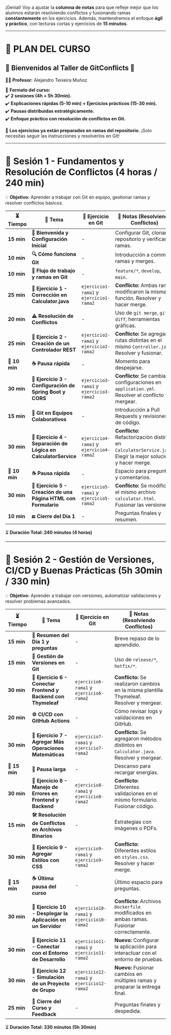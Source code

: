 ¡Genial! Voy a ajustar la **columna de notas** para que refleje mejor que los alumnos estarán resolviendo conflictos y fusionando ramas **constantemente** en los ejercicios. Además, mantendremos el enfoque **ágil y práctico**, con lecturas cortas y ejercicios de **15 minutos**.

---

# 📄 PLAN DEL CURSO

## 🎯 **Bienvenidos al Taller de GitConflicts 🚀**

👨‍🏫 **Profesor:** Alejandro Teixeira Muñoz

📌 **Formato del curso:**  
✔️ **2 sesiones (4h + 5h 30min).**  
✔️ **Explicaciones rápidas (5-10 min) + Ejercicios prácticos (15-30 min).**  
✔️ **Pausas distribuidas estratégicamente.**  
✔️ **Enfoque práctico con resolución de conflictos en Git.**

🔗 **Los ejercicios ya están preparados en ramas del repositorio.** ¡Solo necesitas seguir las instrucciones y resolverlos en Git!

---

# **📅 Sesión 1 - Fundamentos y Resolución de Conflictos (4 horas / 240 min)**
💡 **Objetivo:** Aprender a trabajar con Git en equipo, gestionar ramas y resolver conflictos básicos.

| ⏳ **Tiempo** | 🎯 **Tema** | 📝 **Ejercicio en Git** | 💬 **Notas (Resolviendo Conflictos)** |
|--------------|------------|------------------|------------|
| **15 min** | **👋 Bienvenida y Configuración Inicial** | - | Configurar Git, clonar el repositorio y verificar ramas. |
| **10 min** | **🔍 Cómo funciona Git** | - | Introducción a commits, ramas y merges. |
| **10 min** | **🌱 Flujo de trabajo y ramas en Git** | - | `feature/*`, `develop`, `main`. |
| **25 min** | **📝 Ejercicio 1 - Corrección en Calculator.java** | `ejercicio1-rama1` y `ejercicio1-rama2` | **Conflicto:** Ambas ramas modificaron la misma función. Resolver y hacer merge. |
| **20 min** | **⚠️ Resolución de Conflictos** | - | Uso de `git merge`, `git diff`, herramientas gráficas. |
| **25 min** | **📝 Ejercicio 2 - Creación de un Controlador REST** | `ejercicio2-rama1` y `ejercicio2-rama2` | **Conflicto:** Se agregaron rutas distintas en el mismo `Controller.java`. Resolver y fusionar. |
| **🛑 10 min** | **☕ Pausa rápida** | - | Momento para despejarse. |
| **30 min** | **📝 Ejercicio 3 - Configuración de Spring Boot y CORS** | `ejercicio3-rama1` y `ejercicio3-rama2` | **Conflicto:** Se cambiaron configuraciones en `application.yml`. Resolver el conflicto y mergear. |
| **15 min** | **👥 Git en Equipos Colaborativos** | - | Introducción a Pull Requests y revisiones de código. |
| **30 min** | **📝 Ejercicio 4 - Separación de Lógica en CalculatorService** | `ejercicio4-rama1` y `ejercicio4-rama2` | **Conflicto:** Refactorización distinta en `CalculatorService.java`. Elegir la mejor solución y hacer merge. |
| **🛑 10 min** | **☕ Pausa rápida** | - | Espacio para preguntas y comentarios. |
| **30 min** | **📝 Ejercicio 5 - Creación de una Página HTML con Formulario** | `ejercicio5-rama1` y `ejercicio5-rama2` | **Conflicto:** Se modificó el mismo archivo `calculator.html`. Fusionar las versiones. |
| **10 min** | **🔚 Cierre del Día 1** | - | Preguntas finales y resumen. |

⏳ **Duración Total: 240 minutos (4 horas)**

---

# **📅 Sesión 2 - Gestión de Versiones, CI/CD y Buenas Prácticas (5h 30min / 330 min)**
💡 **Objetivo:** Aprender a trabajar con versiones, automatizar validaciones y resolver problemas avanzados.

| ⏳ **Tiempo**  | 🎯 **Tema** | 📝 **Ejercicio en Git** | 💬 **Notas (Resolviendo Conflictos)** |
|---------------|------------|------------------|------------|
| **15 min**    | **📌 Resumen del Día 1 y preguntas** | - | Breve repaso de lo aprendido. |
| **15 min**    | **🔀 Gestión de Versiones en Git** | - | Uso de `release/*`, `hotfix/*`. |
| **30 min**    | **📝 Ejercicio 6 - Conectar Frontend y Backend con Thymeleaf** | `ejercicio6-rama1` y `ejercicio6-rama2` | **Conflicto:** Se realizaron cambios en la misma plantilla Thymeleaf. Resolver y mergear. |
| **20 min**    | **⚙️ CI/CD con GitHub Actions** | - | Cómo revisar logs y validaciones en GitHub. |
| **30 min**    | **📝 Ejercicio 7 - Agregar Más Operaciones Matemáticas** | `ejercicio7-rama1` y `ejercicio7-rama2` | **Conflicto:** Se agregaron métodos distintos en `Calculator.java`. Resolver y mergear. |
| **🛑 15 min** | **🍕 Pausa larga** | - | Descanso para recargar energías. |
| **30 min**    | **📝 Ejercicio 8 - Manejo de Errores en Frontend y Backend** | `ejercicio8-rama1` y `ejercicio8-rama2` | **Conflicto:** Diferentes validaciones en el mismo formulario. Fusionar código. |
| **15 min**    | **🛠️ Resolución de Conflictos en Archivos Binarios** | - | Estrategias con imágenes o PDFs. |
| **30 min**    | **📝 Ejercicio 9 - Agregar Estilos con CSS** | `ejercicio9-rama1` y `ejercicio9-rama2` | **Conflicto:** Diferentes estilos en `styles.css`. Resolver y hacer merge. |
| **🛑 15 min** | **☕ Última pausa del curso** | - | Último espacio para preguntas. |
| **30 min**    | **📝 Ejercicio 10 - Desplegar la Aplicación en un Servidor** | `ejercicio10-rama1` y `ejercicio10-rama2` | **Conflicto:** Archivos `Dockerfile` modificados en ambas ramas. Fusionar correctamente. |
| **30 min**    | **📝 Ejercicio 11 - Conectar con el Entorno de Desarrollo** | `ejercicio11-rama1` y `ejercicio11-rama2` | **Nuevo:** Configurar la aplicación para interactuar con el entorno de pruebas. |
| **30 min**    | **📝 Ejercicio 12 - Simulación de un Proyecto de Grupo** | `ejercicio12-rama1` y `ejercicio12-rama2` | **Nuevo:** Fusionar cambios en múltiples ramas y preparar la entrega final. |
| **25 min**    | **🎤 Cierre del Curso y Feedback** | - | Preguntas finales y despedida. |

⏳ **Duración Total: 330 minutos (5h 30min)**

